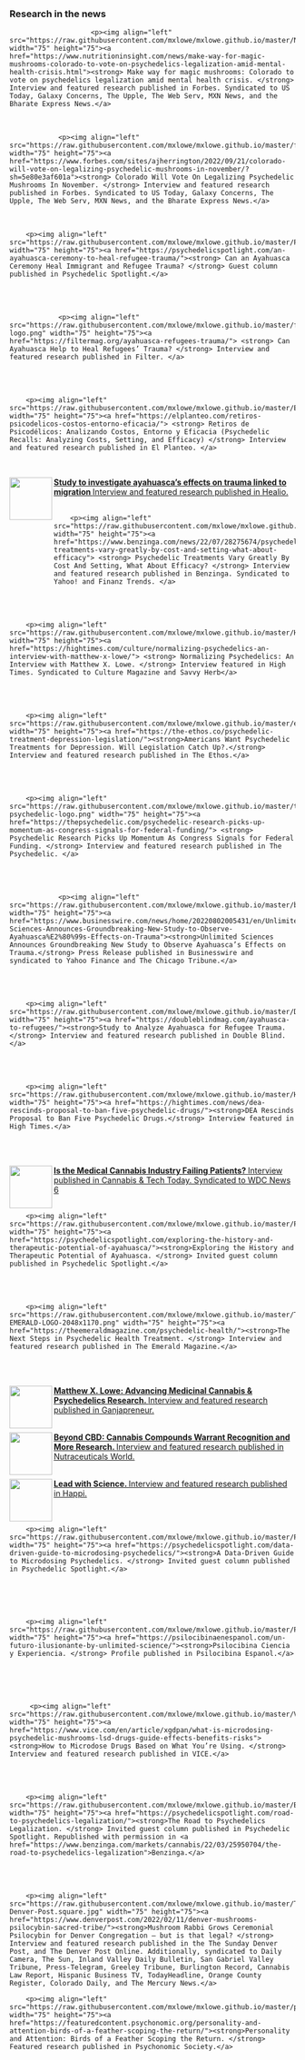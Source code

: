 <html> 
	<head>
	<title>Matthew X. Lowe</title>
	</head>
	<body>
<br>
<br>
<h3>Research in the news</h3>
		
						<p><img align="left" src="https://raw.githubusercontent.com/mxlowe/mxlowe.github.io/master/NIFBlogo.png" width="75" height="75"><a href="https://www.nutritioninsight.com/news/make-way-for-magic-mushrooms-colorado-to-vote-on-psychedelics-legalization-amid-mental-health-crisis.html"><strong> Make way for magic mushrooms: Colorado to vote on psychedelics legalization amid mental health crisis. </strong> Interview and featured research published in Forbes. Syndicated to US Today, Galaxy Concerns, The Upple, The Web Serv, MXN News, and the Bharate Express News.</a>
<br />	
							
				<p><img align="left" src="https://raw.githubusercontent.com/mxlowe/mxlowe.github.io/master/forbes_1200x1200.jpg" width="75" height="75"><a href="https://www.forbes.com/sites/ajherrington/2022/09/21/colorado-will-vote-on-legalizing-psychedelic-mushrooms-in-november/?sh=5e80e3af601a"><strong> Colorado Will Vote On Legalizing Psychedelic Mushrooms In November. </strong> Interview and featured research published in Forbes. Syndicated to US Today, Galaxy Concerns, The Upple, The Web Serv, MXN News, and the Bharate Express News.</a>
<br />	
		
		<p><img align="left" src="https://raw.githubusercontent.com/mxlowe/mxlowe.github.io/master/PsychSpot.JPG" width="75" height="75"><a href="https://psychedelicspotlight.com/an-ayahuasca-ceremony-to-heal-refugee-trauma/"><strong> Can an Ayahuasca Ceremony Heal Immigrant and Refugee Trauma? </strong> Guest column published in Psychedelic Spotlight.</a>
<br />	
<br />

				<p><img align="left" src="https://raw.githubusercontent.com/mxlowe/mxlowe.github.io/master/filter-logo.png" width="75" height="75"><a href="https://filtermag.org/ayahuasca-refugees-trauma/"> <strong> Can Ayahuasca Help to Heal Refugees’ Trauma? </strong> Interview and featured research published in Filter. </a>
<br />		
<br />	
		
		<p><img align="left" src="https://raw.githubusercontent.com/mxlowe/mxlowe.github.io/master/EP.jpg" width="75" height="75"><a href="https://elplanteo.com/retiros-psicodelicos-costos-entorno-eficacia/"> <strong> Retiros de Psicodélicos: Analizando Costos, Entorno y Eficacia (Psychedelic Recalls: Analyzing Costs, Setting, and Efficacy) </strong> Interview and featured research published in El Planteo. </a>
<br />		
		<p><img align="left" src="https://raw.githubusercontent.com/mxlowe/mxlowe.github.io/master/healio.png" width="75" height="75"><a href="https://www.healio.com/news/psychiatry/20220812/study-to-investigate-ayahuascas-effects-on-trauma-linked-to-migration"> <strong> Study to investigate ayahuasca’s effects on trauma linked to migration </strong> Interview and featured research published in Healio. </a>
<br />		
<br />	
		
		<p><img align="left" src="https://raw.githubusercontent.com/mxlowe/mxlowe.github.io/master/BZ.png" width="75" height="75"><a href="https://www.benzinga.com/news/22/07/28275674/psychedelic-treatments-vary-greatly-by-cost-and-setting-what-about-efficacy"> <strong> Psychedelic Treatments Vary Greatly By Cost And Setting, What About Efficacy? </strong> Interview and featured research published in Benzinga. Syndicated to Yahoo! and Finanz Trends. </a>
<br />		
<br />		
		
		<p><img align="left" src="https://raw.githubusercontent.com/mxlowe/mxlowe.github.io/master/HTp.PNG" width="75" height="75"><a href="https://hightimes.com/culture/normalizing-psychedelics-an-interview-with-matthew-x-lowe/"> <strong> Normalizing Psychedelics: An Interview with Matthew X. Lowe. </strong> Interview featured in High Times. Syndicated to Culture Magazine and Savvy Herb</a>
<br />		
<br />
		
		<p><img align="left" src="https://raw.githubusercontent.com/mxlowe/mxlowe.github.io/master/ethos.png" width="75" height="75"><a href="https://the-ethos.co/psychedelic-treatment-depression-legislation/"><strong>Americans Want Psychedelic Treatments for Depression. Will Legislation Catch Up?.</strong> Interview and featured research published in The Ethos.</a>
<br />		
<br />
			
		<p><img align="left" src="https://raw.githubusercontent.com/mxlowe/mxlowe.github.io/master/the-psychedelic-logo.png" width="75" height="75"><a href="https://thepsychedelic.com/psychedelic-research-picks-up-momentum-as-congress-signals-for-federal-funding/"> <strong> Psychedelic Research Picks Up Momentum As Congress Signals for Federal Funding. </strong> Interview and featured research published in The Psychedelic. </a>
<br />		
<br />	
		
				<p><img align="left" src="https://raw.githubusercontent.com/mxlowe/mxlowe.github.io/master/bwlogo_square.png" width="75" height="75"><a href="https://www.businesswire.com/news/home/20220802005431/en/Unlimited-Sciences-Announces-Groundbreaking-New-Study-to-Observe-Ayahuasca%E2%80%99s-Effects-on-Trauma"><strong>Unlimited Sciences Announces Groundbreaking New Study to Observe Ayahuasca’s Effects on Trauma.</strong> Press Release published in Businesswire and syndicated to Yahoo Finance and The Chicago Tribune.</a>
<br />		
<br />
		
		<p><img align="left" src="https://raw.githubusercontent.com/mxlowe/mxlowe.github.io/master/DB.png" width="75" height="75"><a href="https://doubleblindmag.com/ayahuasca-to-refugees/"><strong>Study to Analyze Ayahuasca for Refugee Trauma.</strong> Interview and featured research published in Double Blind.</a>
<br />		
<br />
		
		<p><img align="left" src="https://raw.githubusercontent.com/mxlowe/mxlowe.github.io/master/HTp.PNG" width="75" height="75"><a href="https://hightimes.com/news/dea-rescinds-proposal-to-ban-five-psychedelic-drugs/"><strong>DEA Rescinds Proposal to Ban Five Psychedelic Drugs.</strong> Interview featured in High Times.</a>
<br />		
<br />
					<p><img align="left" src="https://raw.githubusercontent.com/mxlowe/mxlowe.github.io/master/cannabis-technology-today-logo.jpg" width="75" height="75"><a href="https://cannatechtoday.com/is-the-medical-cannabis-industry-failing-patients/"><strong>Is the Medical Cannabis Industry Failing Patients? </strong> Interview published in Cannabis & Tech Today. Syndicated to WDC News 6</a>
<br />		
<br />
		
		<p><img align="left" src="https://raw.githubusercontent.com/mxlowe/mxlowe.github.io/master/PsychSpot.JPG" width="75" height="75"><a href="https://psychedelicspotlight.com/exploring-the-history-and-therapeutic-potential-of-ayahuasca/"><strong>Exploring the History and Therapeutic Potential of Ayahuasca. </strong> Invited guest column published in Psychedelic Spotlight.</a>
<br />		
<br />
		
		<p><img align="left" src="https://raw.githubusercontent.com/mxlowe/mxlowe.github.io/master/THE-EMERALD-LOGO-2048x1170.png" width="75" height="75"><a href="https://theemeraldmagazine.com/psychedelic-health/"><strong>The Next Steps in Psychedelic Health Treatment. </strong> Interview and featured research published in The Emerald Magazine.</a>
<br />		
<br />
			<p><img align="left" src="https://raw.githubusercontent.com/mxlowe/mxlowe.github.io/master/ganjapreneur-logo-square.jpg" width="75" height="75"><a href="https://www.ganjapreneur.com/matthew-x-lowe-advancing-medicinal-cannabis-psychedelics-research/"><strong>Matthew X. Lowe: Advancing Medicinal Cannabis & Psychedelics Research. </strong> Interview and featured research published in Ganjapreneur.</a>
<br />		
<br />
		<p><img align="left" src="https://raw.githubusercontent.com/mxlowe/mxlowe.github.io/master/NW.JPG" width="75" height="75"><a href="https://www.nutraceuticalsworld.com/contents/view_features/2022-04-14/beyond-cbd-cannabis-compounds-warrant-recognition-/"><strong>Beyond CBD: Cannabis Compounds Warrant Recognition and More Research. </strong> Interview and featured research published in Nutraceuticals World.</a>
<br />		
<br />
		<p><img align="left" src="https://raw.githubusercontent.com/mxlowe/mxlowe.github.io/master/happi.jpg" width="75" height="75"><a href="https://www.happi.com/issues/2022-03-31/view_editorials/lead-with-science/"><strong>Lead with Science. </strong> Interview and featured research published in Happi.</a>
<br />		
<br />
<br />
			
		<p><img align="left" src="https://raw.githubusercontent.com/mxlowe/mxlowe.github.io/master/PsychSpot.JPG" width="75" height="75"><a href="https://psychedelicspotlight.com/data-driven-guide-to-microdosing-psychedelics/"><strong>A Data-Driven Guide to Microdosing Psychedelics. </strong> Invited guest column published in Psychedelic Spotlight.</a>
<br />	
<br />
<br />

		<p><img align="left" src="https://raw.githubusercontent.com/mxlowe/mxlowe.github.io/master/PCE.JPG" width="75" height="75"><a href="https://psilocibinaenespanol.com/un-futuro-ilusionante-by-unlimited-science/"><strong>Psilocibina Ciencia y Experiencia. </strong> Profile published in Psilocibina Espanol.</a>
<br />		
<br />
<br />

		 <p><img align="left" src="https://raw.githubusercontent.com/mxlowe/mxlowe.github.io/master/VICE.png" width="75" height="75"><a href="https://www.vice.com/en/article/xgdpan/what-is-microdosing-psychedelic-mushrooms-lsd-drugs-guide-effects-benefits-risks"><strong>How to Microdose Drugs Based on What You’re Using. </strong> Interview and featured research published in VICE.</a>
<br />
<br />
		
		<p><img align="left" src="https://raw.githubusercontent.com/mxlowe/mxlowe.github.io/master/BZ.png" width="75" height="75"><a href="https://psychedelicspotlight.com/road-to-psychedelics-legalization/"><strong>The Road to Psychedelics Legalization. </strong> Invited guest column published in Psychedelic Spotlight. Republished with permission in <a href="https://www.benzinga.com/markets/cannabis/22/03/25950704/the-road-to-psychedelics-legalization">Benzinga.</a>
<br />
<br />
		
   		<p><img align="left" src="https://raw.githubusercontent.com/mxlowe/mxlowe.github.io/master/The-Denver-Post.square.jpg" width="75" height="75"><a href="https://www.denverpost.com/2022/02/11/denver-mushrooms-psilocybin-sacred-tribe/"><strong>Mushroom Rabbi Grows Ceremonial Psilocybin for Denver Congregation — but is that legal? </strong> Interview and featured research published in the The Sunday Denver Post, and The Denver Post Online. Additionally, syndicated to Daily Camera, The Sun, Inland Valley Daily Bulletin, San Gabriel Valley Tribune, Press-Telegram, Greeley Tribune, Burlington Record, Cannabis Law Report, Hispanic Business TV, TodayHeadline, Orange County Register, Colorado Daily, and The Mercury News.</a>
			
		<p><img align="left" src="https://raw.githubusercontent.com/mxlowe/mxlowe.github.io/master/psychonomic.jpg" width="75" height="75"><a href="https://featuredcontent.psychonomic.org/personality-and-attention-birds-of-a-feather-scoping-the-return/"><strong>Personality and Attention: Birds of a Feather Scoping the Return. </strong> Featured research published in Psychonomic Society.</a>
